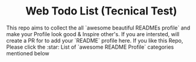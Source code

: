 <h1 align="center">Web Todo List (Tecnical Test)</h1>
This repo aims to collect the all `awesome beautiful READMEs profile` and make your Profile look good & Inspire other's.
If you are intersted, will create a PR for to add your `README` profile here.
If you like this Repo, Please click the :star:
List of `awesome README Profile` categories mentioned below
